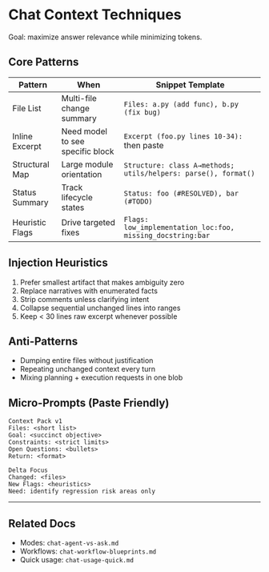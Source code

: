 <!-- COPILOT_CONTEXT_TAGS: chat-usage, context-injection, retrieval -->
# Chat Context Techniques

Goal: maximize answer relevance while minimizing tokens.

## Core Patterns

| Pattern | When | Snippet Template |
|---------|------|------------------|
| File List | Multi-file change summary | `Files: a.py (add func), b.py (fix bug)` |
| Inline Excerpt | Need model to see specific block | ```Excerpt (foo.py lines 10-34):``` then paste |
| Structural Map | Large module orientation | `Structure: class A→methods; utils/helpers: parse(), format()` |
| Status Summary | Track lifecycle states | `Status: foo (#RESOLVED), bar (#TODO)` |
| Heuristic Flags | Drive targeted fixes | `Flags: low_implementation_loc:foo, missing_docstring:bar` |

## Injection Heuristics

1. Prefer smallest artifact that makes ambiguity zero
2. Replace narratives with enumerated facts
3. Strip comments unless clarifying intent
4. Collapse sequential unchanged lines into ranges
5. Keep < 30 lines raw excerpt whenever possible

## Anti-Patterns

- Dumping entire files without justification
- Repeating unchanged context every turn
- Mixing planning + execution requests in one blob

## Micro-Prompts (Paste Friendly)

```text
Context Pack v1
Files: <short list>
Goal: <succinct objective>
Constraints: <strict limits>
Open Questions: <bullets>
Return: <format>
```

```text
Delta Focus
Changed: <files>
New Flags: <heuristics>
Need: identify regression risk areas only
```

---
 
## Related Docs

- Modes: `chat-agent-vs-ask.md`
- Workflows: `chat-workflow-blueprints.md`
- Quick usage: `chat-usage-quick.md`
